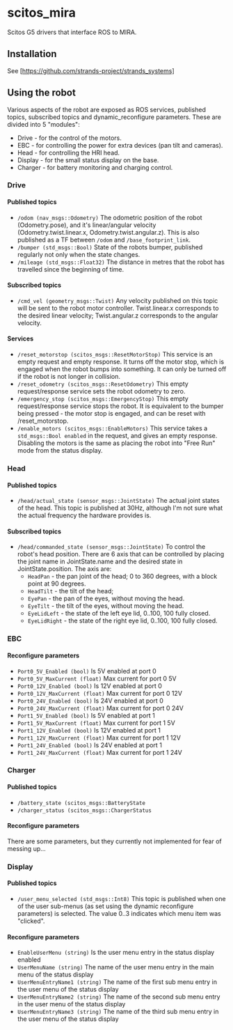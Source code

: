 scitos_mira
===========

Scitos G5 drivers that interface ROS to MIRA.

Installation
------------
See [https://github.com/strands-project/strands_systems]

Using the robot
---------------

Various aspects of the robot are exposed as ROS services, published topics, subscribed topics and dynamic_reconfigure parameters. These are divided into 5 "modules":
* Drive - for the control of the motors.
* EBC - for controlling the power for extra devices (pan tilt and cameras).
* Head - for controlling the HRI head.
* Display - for the small status display on the base.
* Charger - for battery monitoring and charging control.

### Drive
#### Published topics
* `/odom (nav_msgs::Odometry)`
The odometric position of the robot (Odometry.pose), and it's linear/angular velocity (Odometry.twist.linear.x, Odometry.twist.angular.z). This is also published as a TF between `/odom` and `/base_footprint_link`.
* `/bumper (std_msgs::Bool)`
State of the robots bumper, published regularly not only when the state changes.
* `/mileage (std_msgs::Float32)`
The distance in metres that the robot has travelled since the beginning of time.

#### Subscribed topics
*  `/cmd_vel (geometry_msgs::Twist)`
Any velocity published on this topic will be sent to the robot motor controller. Twist.linear.x corresponds to the desired linear velocity; Twist.angular.z corresponds to the angular velocity.


#### Services
* `/reset_motorstop (scitos_msgs::ResetMotorStop)` 
This service is an empty request and empty response. It turns off the motor stop, which is engaged when the robot bumps into something. It can only be turned off if the robot is not longer in collision.
* `/reset_odometry (scitos_msgs::ResetOdometry)`
This empty request/response service sets the robot odometry to zero.
* `/emergency_stop (scitos_msgs::EmergencyStop)`
This empty request/response service stops the robot. It is equivalent to the bumper being pressed - the motor stop is engaged, and can be reset with /reset_motorstop.
* `/enable_motors (scitos_msgs::EnableMotors)` 
This service takes a `std_msgs::Bool enabled` in the request, and gives an empty response. Disabling the motors is the same as placing the robot into "Free Run" mode from the status display.


### Head
#### Published topics
* `/head/actual_state (sensor_msgs::JointState)`
The actual joint states of the head. This topic is published at 30Hz, although I'm not sure what the actual frequency the hardware provides is.

#### Subscribed topics
* `/head/commanded_state (sensor_msgs::JointState)`
To control the robot's head position. There are 6 axis that can be controlled by placing the joint name in JointState.name and the desired state in JointState.position. The axis are:
  * `HeadPan` - the pan joint of the head; 0 to 360 degrees, with a block point at 90 degrees.
  * `HeadTilt` - the tilt of the head; 
  * `EyePan` - the pan of the eyes, without moving the head.
  * `EyeTilt` - the tilt of the eyes, without moving the head.
  * `EyeLidLeft` - the state of the left eye lid, 0..100, 100  fully closed.
  * `EyeLidRight` - the state of the right eye lid, 0..100, 100  fully closed.


### EBC
#### Reconfigure parameters
* `Port0_5V_Enabled (bool)`
Is 5V enabled at port 0
* `Port0_5V_MaxCurrent (float)`
Max current for port 0 5V
* `Port0_12V_Enabled (bool)`
Is 12V enabled at port 0
* `Port0_12V_MaxCurrent (float)`
Max current for port 0 12V
* `Port0_24V_Enabled (bool)`
Is 24V enabled at port 0
* `Port0_24V_MaxCurrent (float)`
Max current for port 0 24V
* `Port1_5V_Enabled (bool)`
Is 5V enabled at port 1
* `Port1_5V_MaxCurrent (float)`
Max current for port 1 5V
* `Port1_12V_Enabled (bool)`
Is 12V enabled at port 1
* `Port1_12V_MaxCurrent (float)`
Max current for port 1 12V
* `Port1_24V_Enabled (bool)`
Is 24V enabled at port 1
* `Port1_24V_MaxCurrent (float)`
Max current for port 1 24V

### Charger
#### Published topics
* `/battery_state (scitos_msgs::BatteryState`
* `/charger_status (scitos_msgs::ChargerStatus`

#### Reconfigure parameters
There are some parameters, but they currently not implemented for fear of messing up...

### Display
#### Published topics
* `/user_menu_selected (std_msgs::Int8)`
This topic is published when one of the user sub-menus  (as set using the dynamic reconfigure parameters) is selected. The value 0..3 indicates which menu item was "clicked".

#### Reconfigure parameters
* `EnableUserMenu (string)`
Is the user menu entry in the status display enabled
* `UserMenuName (string)`
The name of the user menu entry in the main menu of the status display
* `UserMenuEntryName1 (string)`
The name of the first sub menu entry in the user menu of the status display
* `UserMenuEntryName2 (string)`
The name of the second sub menu entry in the user menu of the status display
* `UserMenuEntryName3 (string)`
The name of the third sub menu entry in the user menu of the status display
